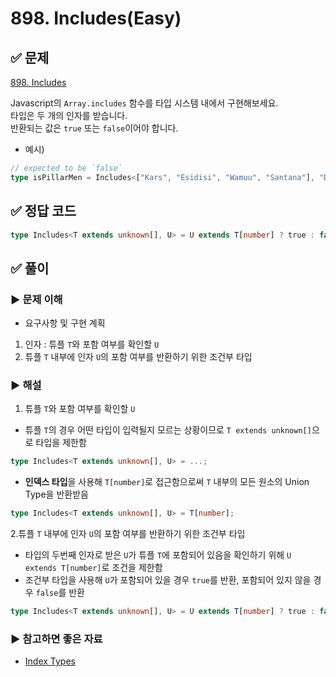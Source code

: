 # 898. Includes(Easy)

## ✅ 문제
[898. Includes](https://github.com/type-challenges/type-challenges/blob/main/questions/00898-easy-includes/README.md)

Javascript의 `Array.includes` 함수를 타입 시스템 내에서 구현해보세요.     
타입은 두 개의 인자를 받습니다.     
반환되는 값은 `true` 또는 `false`이어야 합니다.    

- 예시)
```ts
// expected to be `false`
type isPillarMen = Includes<["Kars", "Esidisi", "Wamuu", "Santana"], "Dio">;
```

## ✅ 정답 코드
```ts
type Includes<T extends unknown[], U> = U extends T[number] ? true : false;
```

## ✅ 풀이

### ▶️ 문제 이해
- 요구사항 및 구현 계획    
1. 인자 : 튜플 `T`와 포함 여부를 확인할 `U`    
2. 튜플 `T` 내부에 인자 `U`의 포함 여부를 반환하기 위한 조건부 타입      

### ▶️ 해설
1. 튜플 `T`와 포함 여부를 확인할 `U`     
- 튜플 `T`의 경우 어떤 타입이 입력될지 모르는 상황이므로 `T extends unknown[]`으로 타입을 제한함
```ts
type Includes<T extends unknown[], U> = ...;
```
- **인덱스 타입**을 사용해 `T[number]`로 접근함으로써 `T` 내부의 모든 원소의 Union Type을 반환받음
```ts
type Includes<T extends unknown[], U> = T[number];
```

2.튜플 `T` 내부에 인자 `U`의 포함 여부를 반환하기 위한 조건부 타입  
- 타입의 두번째 인자로 받은 `U`가 튜플 `T`에 포함되어 있음을 확인하기 위해 `U extends T[number]`로 조건을 제한함
- 조건부 타입을 사용해 `U`가 포함되어 있을 경우 `true`를 반환, 포함되어 있지 않을 경우 `false`를 반환
```ts
type Includes<T extends unknown[], U> = U extends T[number] ? true : false;
```

### ▶️ 참고하면 좋은 자료
- [Index Types](https://www.typescriptlang.org/docs/handbook/2/indexed-access-types.html)